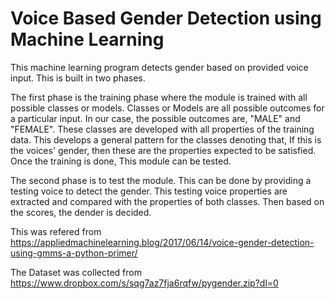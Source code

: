 # Voice Based Gender Detection using Machine Learning

This machine learning program detects gender based on provided voice input. This is built in two phases. 

The first phase is the training phase where the module is trained with all possible classes or models. Classes or Models are all possible outcomes for a particular input. In our case, the possible outcomes are, "MALE" and "FEMALE". These classes are developed with all properties of the training data. This develops a general pattern for the classes denoting that, If this is the voices' gender, then these are the properties expected to be satisfied. Once the training is done, This module can be tested.

The second phase is to test the module. This can be done by providing a testing voice to detect the gender. This testing voice properties are extracted and compared with the properties of both classes. Then based on the scores, the dender is decided.

This was refered from https://appliedmachinelearning.blog/2017/06/14/voice-gender-detection-using-gmms-a-python-primer/

The Dataset was collected from https://www.dropbox.com/s/sqg7az7fja6rqfw/pygender.zip?dl=0
